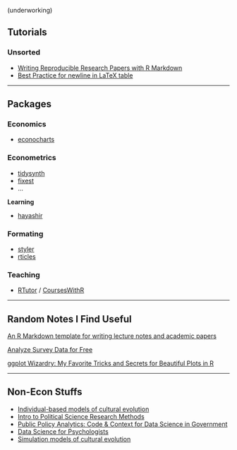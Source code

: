 (underworking)

## Tutorials

### Unsorted

- [Writing Reproducible Research Papers with R Markdown](https://github.com/resulumit/rmd_workshop)
- [Best Practice for newline in LaTeX table](https://haozhu233.github.io/kableExtra/best_practice_for_newline_in_latex_table.pdf)

---

## Packages

### Economics

- [econocharts](https://github.com/R-CoderDotCom/econocharts/)

### Econometrics

- [tidysynth](https://github.com/edunford/tidysynth)
- [fixest](https://lrberge.github.io/fixest/)
- ...

**Learning**

- [hayashir](https://github.com/lachlandeer/hayashir)

### Formating

- [styler](https://github.com/r-lib/styler)
- [rticles](https://github.com/rstudio/rticles)

### Teaching

- [RTutor](https://github.com/skranz/RTutor) / [CoursesWithR](https://github.com/skranz/CoursesWithR)

---

## Random Notes I Find Useful

[An R Markdown template for writing lecture notes and academic papers](https://github.com/grantmcdermott/lecturenotes)

[Analyze Survey Data for Free](https://github.com/ajdamico/asdfree)

[ggplot Wizardry: My Favorite Tricks and Secrets for Beautiful Plots in R](https://github.com/Z3tt/OutlierConf2021/)

---

## Non-Econ Stuffs

- [Individual-based models of cultural evolution](https://acerbialberto.com/IBM-cultevo/)
- [Intro to Political Science Research Methods](https://mattblackwell.org/teaching/gov50/)
- [Public Policy Analytics: Code & Context for Data Science in Government](https://urbanspatial.github.io/PublicPolicyAnalytics/)
- [Data Science for Psychologists](https://bookdown.org/hneth/ds4psy/)
- [Simulation models of cultural evolution](https://github.com/amesoudi/cultural_evolution_ABM_tutorial) 

